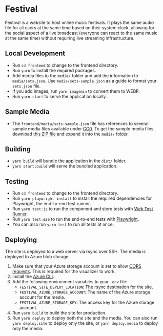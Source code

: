 # Festival

Festival is a website to host online music festivals. It plays the same audio
file for all users at the same time based on their system clock, allowing for
the social aspect of a live broadcast (everyone can react to the same music
at the same time) without requiring live streaming infrastructure.

## Local Development

- Run `cd frontend` to change to the frontend directory.
- Run `yarn` to install the required packages.
- Add media files to the `media/` folder and add the information to
  `media/sets.json`. Use `media/sets-sample.json` as a guide to format
  your `sets.json` file.
- If you add images, run `yarn imagemin` to convert them to WEBP.
- Run `yarn start` to serve the application locally.

## Sample Media

- The `frontend/media/sets-sample.json` file has references to several sample
  media files available under
  [CC0](https://creativecommons.org/share-your-work/public-domain/cc0/).
  To get the sample media files, download
  [this ZIP file](https://stephenwade.me/sh/f/sample.zip)
  and expand it into the `media/` folder.

## Building

- `yarn build` will bundle the application in the `dist/` folder.
- `yarn start:build` will serve the bundled application.

## Testing

- Run `cd frontend` to change to the frontend directory.
- Run `yarn playwright install` to install the required dependencies for
  Playwright, the end-to-end test runner.
- Run `yarn test:js` to run the component and store tests with
  [Web Test Runner](https://modern-web.dev/docs/test-runner/overview/).
- Run `yarn test:e2e` to run the end-to-end tests with
  [Playwright](https://playwright.dev/).
- You can also run `yarn test` to run all tests at once.

## Deploying

The site is deployed to a web server via rsync over SSH. The media is deployed
to Azure blob storage.

1. Make sure that your Azure storage account is set to allow
   [CORS requests](https://stackoverflow.com/a/41351674).
   This is required for the visualizer to work.
1. Install the [Azure CLI](https://docs.microsoft.com/en-us/cli/azure/install-azure-cli?view=azure-cli-latest).
1. Add the following environment variables to your `.env` file:
   - `FESTIVAL_SITE_DEPLOY_LOCATION`: The rsync destination for the site.
   - `FESTIVAL_AZURE_STORAGE_ACCOUNT`: The name of the Azure storage account
     for the media.
   - `FESTIVAL_AZURE_STORAGE_KEY`: The access key for the Azure storage account.
1. Run `yarn build` to build the site for production.
1. Run `yarn deploy` to deploy both the site and the media.
   You can also run `yarn deploy:site` to deploy only the site,
   or `yarn deploy:media` to deploy only the media.
